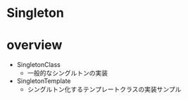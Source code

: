 # Singleton

# overview

- SingletonClass
    - 一般的なシングルトンの実装
- SingletonTemplate
    - シングルトン化するテンプレートクラスの実装サンプル
